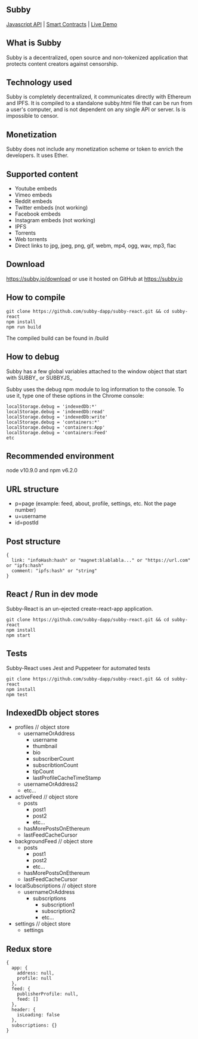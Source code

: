 ## Subby
[Javascript API](https://github.com/subby-dapp/subby.js) | [Smart Contracts](https://github.com/subby-dapp/subby-smart-contracts) | [Live Demo](https://subby.io)

## What is Subby
Subby is a decentralized, open source and non-tokenized application that protects content creators against censorship.

## Technology used
Subby is completely decentralized, it communicates directly with Ethereum and IPFS. It is compiled to a standalone subby.html file that can be run from a user's computer, and is not dependent on any single API or server. Is is impossible to censor.

## Monetization
Subby does not include any monetization scheme or token to enrich the developers. It uses Ether.

## Supported content
- Youtube embeds
- Vimeo embeds
- Reddit embeds
- Twitter embeds (not working)
- Facebook embeds
- Instagram embeds (not working)
- IPFS
- Torrents
- Web torrents
- Direct links to jpg, jpeg, png, gif, webm, mp4, ogg, wav, mp3, flac

## Download
https://subby.io/download or use it hosted on GitHub at https://subby.io

## How to compile
```
git clone https://github.com/subby-dapp/subby-react.git && cd subby-react
npm install
npm run build
```
The compiled build can be found in /build

## How to debug

Subby has a few global variables attached to the window object that start with SUBBY_ or SUBBYJS_

Subby uses the debug npm module to log information to the console. To use it, type one of these options in the Chrome console:
```
localStorage.debug = 'indexedDb:*'
localStorage.debug = 'indexedDb:read'
localStorage.debug = 'indexedDb:write'
localStorage.debug = 'containers:*'
localStorage.debug = 'containers:App'
localStorage.debug = 'containers:Feed'
etc
```

## Recommended environment
node v10.9.0 and npm v6.2.0

## URL structure
- p=page (example: feed, about, profile, settings, etc. Not the page number)
- u=username
- id=postId

## Post structure 
```
{
  link: "infoHash:hash" or "magnet:blablabla..." or "https://url.com" or "ipfs:hash"
  comment: "ipfs:hash" or "string"
}
```

## React / Run in dev mode
Subby-React is an un-ejected create-react-app application.
```
git clone https://github.com/subby-dapp/subby-react.git && cd subby-react
npm install
npm start
```

## Tests
Subby-React uses Jest and Puppeteer for automated tests
```
git clone https://github.com/subby-dapp/subby-react.git && cd subby-react
npm install
npm test
```

## IndexedDb object stores

- profiles // object store
  - usernameOrAddress
    - username
    - thumbnail
    - bio
    - subscriberCount
    - subscribtionCount
    - tipCount
    - lastProfileCacheTimeStamp
  - usernameOrAddress2
  - etc...
- activeFeed // object store
  - posts
    - post1
    - post2
    - etc...
  - hasMorePostsOnEthereum
  - lastFeedCacheCursor
- backgroundFeed // object store
  - posts
    - post1
    - post2
    - etc...
  - hasMorePostsOnEthereum
  - lastFeedCacheCursor
- localSubscriptions // object store
  - usernameOrAddress
    - subscriptions
      - subscription1
      - subscription2
      - etc...
- settings // object store
  - settings

## Redux store
```
{
  app: {
    address: null,
    profile: null
  },
  feed: {
    publisherProfile: null,
    feed: []
  },
  header: {
    isLoading: false
  },
  subscriptions: {}
}
```